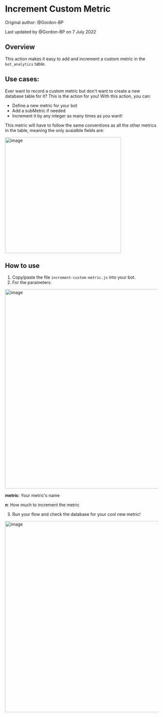 # Increment Custom Metric

Original author: @Gordon-BP

Last updated by @Gordon-BP on 7 July 2022

## Overview
This action makes it easy to add and increment a custom metric in the `bot_analytics` table.

## Use cases:
Ever want to record a custom metric but don't want to create a new database table for it? This is the action for you! With this action, you can:
- Define a new metric for your bot
- Add a subMetric if needed
- Increment it by any integer as many times as you want!

This metric will have to follow the same conventions as all the other metrics in the table, meaning the only avaialble fields are:

<img width="382" alt="image" src="https://user-images.githubusercontent.com/77560236/177818558-4af6d002-e013-4b76-8fc8-67da03c58304.png">

## How to use
1. Copy/paste the file `increment-custom-metric.js` into your bot.
2. For the parameters:

<img width="657" alt="image" src="https://user-images.githubusercontent.com/77560236/177818841-08572bc8-c459-42e3-9efa-65bfa139e908.png">


**metric**: Your metric's name

**n**: How much to increment the metric

3. Run your flow and check the database for your cool new metric!

<img width="630" alt="image" src="https://user-images.githubusercontent.com/77560236/177819343-99cbad00-bbf3-40ee-9c8b-714bbcaf145b.png">
